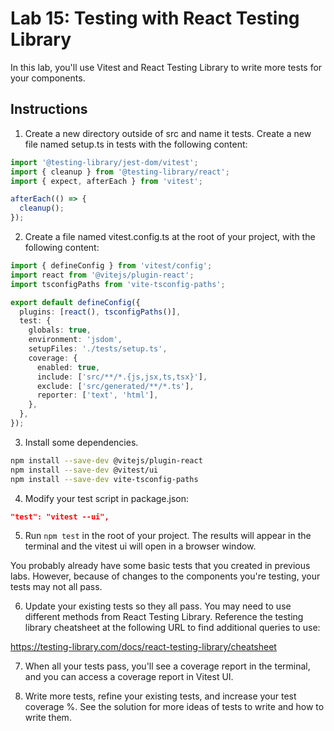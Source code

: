 # Lab 15: Testing with React Testing Library

In this lab, you'll use Vitest and React Testing Library to write more tests for your components.

## Instructions

1. Create a new directory outside of src and name it tests. Create a new file named setup.ts in tests with the following content:

```typescript
import '@testing-library/jest-dom/vitest';
import { cleanup } from '@testing-library/react';
import { expect, afterEach } from 'vitest';

afterEach(() => {
  cleanup();
});
```

2. Create a file named vitest.config.ts at the root of your project, with the following content:

```typescript
import { defineConfig } from 'vitest/config';
import react from '@vitejs/plugin-react';
import tsconfigPaths from 'vite-tsconfig-paths';

export default defineConfig({
  plugins: [react(), tsconfigPaths()],
  test: {
    globals: true,
    environment: 'jsdom',
    setupFiles: './tests/setup.ts',
    coverage: {
      enabled: true,
      include: ['src/**/*.{js,jsx,ts,tsx}'],
      exclude: ['src/generated/**/*.ts'],
      reporter: ['text', 'html'],
    },
  },
});
```

3. Install some dependencies.

```bash
npm install --save-dev @vitejs/plugin-react
npm install --save-dev @vitest/ui
npm install --save-dev vite-tsconfig-paths
```

4. Modify your test script in package.json:

```json
"test": "vitest --ui",
```

5. Run `npm test` in the root of your project. The results will appear in the terminal and the vitest ui will open in a browser window.

You probably already have some basic tests that you created in previous labs. However, because of changes to the components you're testing, your tests may not all pass.

6. Update your existing tests so they all pass. You may need to use different methods from React Testing Library. Reference the testing library cheatsheet at the following URL to find additional queries to use:

https://testing-library.com/docs/react-testing-library/cheatsheet

7. When all your tests pass, you'll see a coverage report in the terminal, and you can access a coverage report in Vitest UI.

8. Write more tests, refine your existing tests, and increase your test coverage %. See the solution for more ideas of tests to write and how to write them.